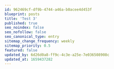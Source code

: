 ```yaml
---
id: 962469cf-df9b-4744-a46a-b0acee4d453f
blueprint: posts
title: 'Test 3'
published: true
seo_noindex: false
seo_nofollow: false
seo_canonical_type: entry
sitemap_change_frequency: weekly
sitemap_priority: 0.5
featured: false
updated_by: 6d26d0a8-ff9c-4c3e-a25e-7e036508908c
updated_at: 1659437282
---
```

